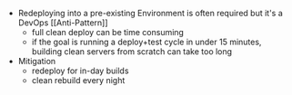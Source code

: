 - Redeploying into a pre-existing Environment is often required but it's a DevOps [[Anti-Pattern]]
	- full clean deploy can be time consuming
	- if the goal is running a deploy+test cycle in under 15 minutes, building clean servers from scratch can take too long
- Mitigation
	- redeploy for in-day builds
	- clean rebuild every night